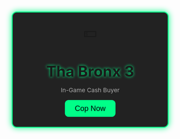 <!DOCTYPE html>
<html lang="en">
<head>
  <meta charset="UTF-8">
  <title>Tha Bronx 3 - Cash Buyer</title>
  <style>
    @import url('https://fonts.googleapis.com/css2?family=Bebas+Neue&display=swap');

    body {
      background: linear-gradient(145deg, #1a1a1a, #111);
      color: #fff;
      font-family: 'Bebas Neue', sans-serif;
      display: flex;
      align-items: center;
      justify-content: center;
      height: 100vh;
      margin: 0;
    }

    .cash-card {
      background: #222;
      border: 3px solid #00ff88;
      box-shadow: 0 0 25px #00ff8855;
      border-radius: 16px;
      padding: 2rem 3rem;
      text-align: center;
      max-width: 400px;
      animation: glow 2s infinite alternate;
    }

    @keyframes glow {
      from {
        box-shadow: 0 0 20px #00ff88;
      }
      to {
        box-shadow: 0 0 35px #00ff88, 0 0 15px #00ff88 inset;
      }
    }

    .cash-card h1 {
      font-size: 3rem;
      margin-bottom: 10px;
      text-shadow: 0 0 10px #00ff88;
    }

    .cash-card p {
      font-size: 1.2rem;
      margin-bottom: 20px;
      color: #aaa;
    }

    .buy-button {
      background: #00ff88;
      color: #000;
      border: none;
      font-size: 1.5rem;
      padding: 0.8rem 2rem;
      border-radius: 12px;
      cursor: pointer;
      transition: background 0.3s, transform 0.2s;
    }

    .buy-button:hover {
      background: #00ffaa;
      transform: scale(1.05);
    }

    .money-icon {
      font-size: 3rem;
      margin-bottom: 10px;
    }
  </style>
</head>
<body>
  <div class="cash-card">
    <div class="money-icon">💵</div>
    <h1>Tha Bronx 3</h1>
    <p>In-Game Cash Buyer</p>
    <button class="buy-button">Cop Now</button>
  </div>
</body>
</html>
